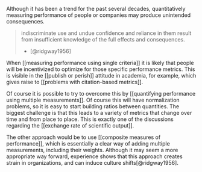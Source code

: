 Although it has been a trend for the past several decades, quantitatively measuring performance of people or companies may produce unintended consequences. 

> indiscriminate use and undue confidence and reliance in them result from insufficient knowledge of the full effects and consequences. 
> - [@ridgway1956]

When [[measuring performance using single criteria]] it is likely that people will be incentivized to optimize for those specific performance metrics. This is visible in the [[publish or perish]] attitude in academia, for example, which gives raise to [[problems with citation-based metrics]]. 

Of course it is possible to try to overcome this by [[quantifying performance using multiple measurements]]. Of course this will have normalization problems, so it is easy to start building ratios between quantities. The biggest challenge is that this leads to a variety of metrics that change over time and from place to place. This is exactly one of the discussions regarding the [[exchange rate of scientific output]]. 

The other approach would be to use [[composite measures of performance]], which is essentially a clear way of adding multiple measurements, including their weights. Although it may seem a more appropriate way forward, experience shows that this approach creates strain in organizations, and can induce culture shifts[@ridgway1956].
